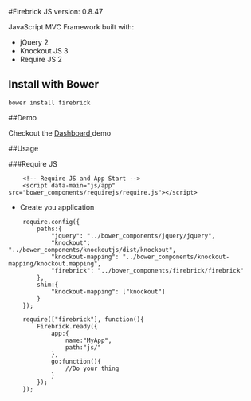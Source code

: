 #Firebrick JS version: 0.8.47

JavaScript MVC Framework built with:

* jQuery 2
* Knockout JS 3
* Require JS 2

## Install with Bower
```
bower install firebrick
```

##Demo

Checkout the [Dashboard ](http://demo.firebrickjs.com) demo

##Usage

###Require JS

```
	<!-- Require JS and App Start -->
	<script data-main="js/app" src="bower_components/requirejs/require.js"></script>
```

* Create you application

```
	require.config({
		paths:{
			"jquery": "../bower_components/jquery/jquery",
			"knockout": "../bower_components/knockoutjs/dist/knockout",
			"knockout-mapping": "../bower_components/knockout-mapping/knockout.mapping",
			"firebrick": "../bower_components/firebrick/firebrick"
		},
		shim:{
			"knockout-mapping": ["knockout"]
		}
	});

    require(["firebrick"], function(){
		Firebrick.ready({
			app:{
				name:"MyApp",
				path:"js/"
			},
			go:function(){
				//Do your thing
			}
		});
    });

```
